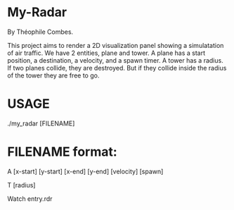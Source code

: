 # My-Radar

By Théophile Combes.

This project aims to render a 2D visualization panel showing a simulatation of air traffic.
We have 2 entities, plane and tower. A plane has a start position, a destination, a velocity, and a spawn timer. A tower has a radius.
If two planes collide, they are destroyed. But if they collide inside the radius of the tower they are free to go.

# USAGE

./my_radar [FILENAME]

# FILENAME format:

A  [x-start] [y-start]  [x-end] [y-end]  [velocity]  [spawn]

T  [radius]

Watch entry.rdr
